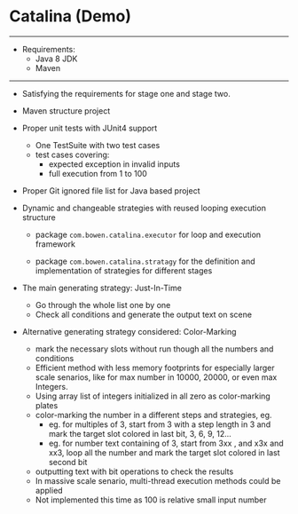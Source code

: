 # Catalina (Demo)
----

+ Requirements:
    + Java 8 JDK
    + Maven


----

+ Satisfying the requirements for stage one and stage two.

+ Maven structure project

+ Proper unit tests with JUnit4 support
    + One TestSuite with two test cases
    + test cases covering:
        + expected exception in invalid inputs
        + full execution from 1 to 100

+ Proper Git ignored file list for Java based project

+ Dynamic and changeable strategies with reused looping execution structure

    + package `com.bowen.catalina.executor` for loop and execution framework

    + package `com.bowen.catalina.stratagy` for the definition and implementation of strategies for different stages

+ The main generating strategy: Just-In-Time
    + Go through the whole list one by one
    + Check all conditions and generate the output text on scene

+ Alternative generating strategy considered: Color-Marking
    + mark the necessary slots without run though all the numbers and conditions
    + Efficient method with less memory footprints for especially larger scale senarios, like for max number in 10000, 20000, or even max Integers.
    + Using array list of integers initialized in all zero as color-marking plates
    + color-marking the number in a different steps and strategies, eg.
        + eg. for multiples of 3, start from 3 with a step length in 3 and mark the target slot colored in last bit, 3, 6, 9, 12...
        + eg. for number text containing of 3, start from 3xx , and x3x and xx3, loop all the number and mark the target slot colored in last second bit
    + outputting text with bit operations to check the results 
    + In massive scale senario, multi-thread execution methods could be applied
    + Not implemented this time as 100 is relative small input number 